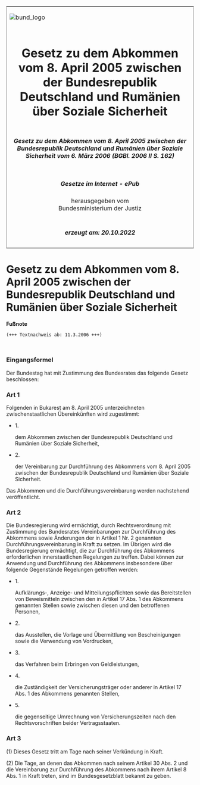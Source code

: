 <span id="DECKBLATT.html"></span>

<table border="0" frame="border" width="100%">

<tr valign="top">

<td align="left">

![bund\_logo](BfJ_2021_Web_de_de.gif)

</td>

<td align="right">

 

</td>

</tr>

<tr align="center" valign="middle">

<td colspan="2">

# Gesetz zu dem Abkommen vom 8. April 2005 zwischen der Bundesrepublik Deutschland und Rumänien über Soziale Sicherheit

</td>

</tr>

<tr align="center" valign="middle">

<td colspan="2">

##### Gesetz zu dem Abkommen vom 8. April 2005 zwischen der Bundesrepublik Deutschland und Rumänien über Soziale Sicherheit vom 6. März 2006 (BGBl. 2006 II S. 162)

</td>

</tr>

<tr align="center" valign="middle">

<td colspan="2">

  
  

##### Gesetze im Internet - ePub  
  
herausgegeben vom  
Bundesministerium der Justiz

</td>

</tr>

<tr align="center" valign="bottom">

<td colspan="2">

  
  

##### erzeugt am: 20.10.2022

</td>

</tr>

</table>

<span id="BJNR016220006.html"></span>

# Gesetz zu dem Abkommen vom 8. April 2005 zwischen der Bundesrepublik Deutschland und Rumänien über Soziale Sicherheit

<div>

  
**Fußnote**

<div class="jnhtml">

<div>

<div class="jurAbsatz">

  

``` 
(+++ Textnachweis ab: 11.3.2006 +++)

 
```

</div>

</div>

</div>

</div>

<span id="BJNR016220006BJNE000100000.html"></span>

### Eingangsformel  

<div>

<div class="jnhtml">

<div>

<div class="jurAbsatz">

Der Bundestag hat mit Zustimmung des Bundesrates das folgende Gesetz
beschlossen:

</div>

</div>

</div>

</div>

<span id="BJNR016220006BJNE000200000.html"></span>

### Art 1  

<div>

<div class="jnhtml">

<div>

<div class="jurAbsatz">

Folgenden in Bukarest am 8. April 2005 unterzeichneten
zwischenstaatlichen Übereinkünften wird zugestimmt:

  - 1\.
    
    <div style="">
    
    dem Abkommen zwischen der Bundesrepublik Deutschland und Rumänien
    über Soziale Sicherheit,
    
    </div>

  - 2\.
    
    <div style="">
    
    der Vereinbarung zur Durchführung des Abkommens vom 8. April 2005
    zwischen der Bundesrepublik Deutschland und Rumänien über Soziale
    Sicherheit.
    
    </div>

Das Abkommen und die Durchführungsvereinbarung werden nachstehend
veröffentlicht.

</div>

</div>

</div>

</div>

<span id="BJNR016220006BJNE000300000.html"></span>

### Art 2  

<div>

<div class="jnhtml">

<div>

<div class="jurAbsatz">

Die Bundesregierung wird ermächtigt, durch Rechtsverordnung mit
Zustimmung des Bundesrates Vereinbarungen zur Durchführung des Abkommens
sowie Änderungen der in Artikel 1 Nr. 2 genannten
Durchführungsvereinbarung in Kraft zu setzen. Im Übrigen wird die
Bundesregierung ermächtigt, die zur Durchführung des Abkommens
erforderlichen innerstaatlichen Regelungen zu treffen. Dabei können zur
Anwendung und Durchführung des Abkommens insbesondere über folgende
Gegenstände Regelungen getroffen werden:

  - 1\.
    
    <div style="">
    
    Aufklärungs-, Anzeige- und Mitteilungspflichten sowie das
    Bereitstellen von Beweismitteln zwischen den in Artikel 17 Abs. 1
    des Abkommens genannten Stellen sowie zwischen diesen und den
    betroffenen Personen,
    
    </div>

  - 2\.
    
    <div style="">
    
    das Ausstellen, die Vorlage und Übermittlung von Bescheinigungen
    sowie die Verwendung von Vordrucken,
    
    </div>

  - 3\.
    
    <div style="">
    
    das Verfahren beim Erbringen von Geldleistungen,
    
    </div>

  - 4\.
    
    <div style="">
    
    die Zuständigkeit der Versicherungsträger oder anderer in Artikel 17
    Abs. 1 des Abkommens genannten Stellen,
    
    </div>

  - 5\.
    
    <div style="">
    
    die gegenseitige Umrechnung von Versicherungszeiten nach den
    Rechtsvorschriften beider Vertragsstaaten.
    
    </div>

</div>

</div>

</div>

</div>

<span id="BJNR016220006BJNE000400000.html"></span>

### Art 3  

<div>

<div class="jnhtml">

<div>

<div class="jurAbsatz">

(1) Dieses Gesetz tritt am Tage nach seiner Verkündung in Kraft.

</div>

<div class="jurAbsatz">

(2) Die Tage, an denen das Abkommen nach seinem Artikel 30 Abs. 2 und
die Vereinbarung zur Durchführung des Abkommens nach ihrem Artikel 8
Abs. 1 in Kraft treten, sind im Bundesgesetzblatt bekannt zu geben.

</div>

</div>

</div>

</div>
